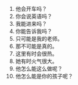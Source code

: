 1. 他会开车吗？	
2. 你会说英语吗？	
3. 我能进来吗？	
4. 你能告诉我吗？	
5. 只可能是我的老师。	
6. 那不可能是真的。	
7. 这里有时会很热。	
8. 她有时火气很大。	
9. 他怎么能这么做呢？	
10. 他怎么能是你的孩子呢？	